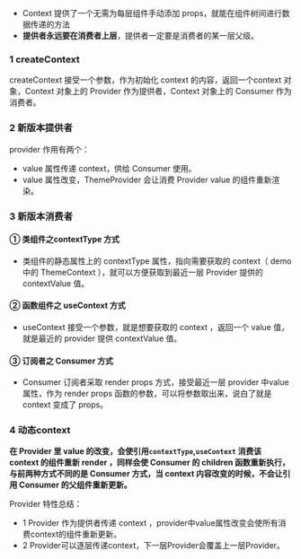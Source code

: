 - Context 提供了一个无需为每层组件手动添加 props，就能在组件树间进行数据传递的方法
- **提供者永远要在消费者上层**，提供者一定要是消费者的某一层父级。


### 1 createContext
createContext 接受一个参数，作为初始化 context 的内容，返回一个context 对象，Context 对象上的 Provider 作为提供者，Context 对象上的 Consumer 作为消费者。

### 2 新版本提供者
provider 作用有两个：

-   value 属性传递 context，供给 Consumer 使用。
-   value 属性改变，ThemeProvider 会让消费 Provider value 的组件重新渲染。

### 3 新版本消费者
#### ① 类组件之contextType 方式
-   类组件的静态属性上的 contextType 属性，指向需要获取的 context（ demo 中的 ThemeContext ），就可以方便获取到最近一层 Provider 提供的 contextValue 值。
#### ② 函数组件之 useContext 方式
- useContext 接受一个参数，就是想要获取的 context ，返回一个 value 值，就是最近的 provider 提供 contextValue 值。
#### ③ 订阅者之 Consumer 方式
-   Consumer 订阅者采取 render props 方式，接受最近一层 provider 中value 属性，作为 render props 函数的参数，可以将参数取出来，说白了就是 context 变成了 props。


### 4 动态context
**在 Provider 里 value 的改变，会使引用`contextType`,`useContext` 消费该 context 的组件重新 render ，同样会使 Consumer 的 children 函数重新执行，与前两种方式不同的是 Consumer 方式，当 context 内容改变的时候，不会让引用 Consumer 的父组件重新更新。**


Provider 特性总结：

-   1 Provider 作为提供者传递 context ，provider中value属性改变会使所有消费context的组件重新更新。
-   2 Provider可以逐层传递context，下一层Provider会覆盖上一层Provider。